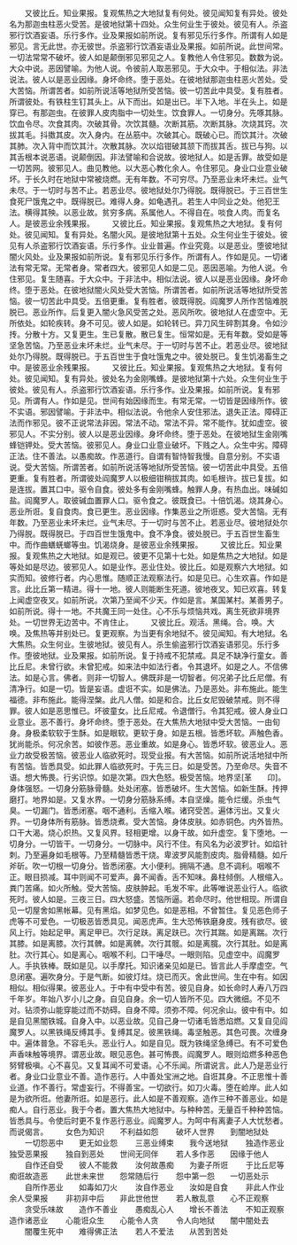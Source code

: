 <!-- { "loadSidebar": true } -->
　　又彼比丘。知业果报。复观焦热之大地狱复有何处。彼见闻知复有异处。彼处名为那迦虫柱恶火受苦。是彼地狱第十四处。众生何业生于彼处。彼见有人。杀盗邪行饮酒妄语。乐行多作。业及果报如前所说。复有邪见乐行多作。所谓有人如是邪见。言无此世。亦无彼世。杀盗邪行饮酒妄语业及果报。如前所说。此世间常。一切法常常不破坏。彼人如是颠倒邪见邪见之人。复教他人令住邪见。数数为说。大众中说。恶因譬喻。为他人说。令彼前人取恶邪见。于大众中。于相似法。非法说法。彼人以是恶业因缘。身坏命终。堕于恶处。在彼地狱那迦虫柱恶火苦处。受大苦恼。所谓苦者。如前所说活等地狱所受苦恼。彼一切苦此中具受。复有胜者。所谓彼处。有铁柱生钉其头上。从下而出。如是出已。半下入地。半在头上。如是穿已。有那迦虫。在彼罪人皮肉脂中一切处生。饮食罪人。一切身分。先啄其脉。饮血令尽。次食其肉。次破其骨。次饮其髓。次断其筋。次断其脉。次烧其窍。次拔其毛。抖擞其皮。次入身内。在丛筋中。次破其心。既破心已。而饮其汁。次破其肺。次入背中而饮其汁。次散其脉。次以焰钳破其颔下而拔其舌。拔已与狗。以其舌根本说恶语。说颠倒因。非法譬喻和合说故。彼地狱人。如是舌罪。故受如是一切苦网。彼邪见人。曲见教他。以大恶心教化余人。令住邪见。身业口业意业破坏。于长久时在地狱中常被烧燃。无有年数。不可穷尽。乃至恶业未坏未烂。业气未尽。于一切时与苦不止。若恶业尽。彼地狱处尔乃得脱。既得脱已。于三百世生食死尸饿鬼之中。既得脱已。难得人身。如龟遇孔。若生人中同业之处。他犯王法。横得其殃。以恶业故。贫穷多病。系属他人。不得自在。啖食人肉。而复名人。是彼恶业余残果报。
　　又彼比丘。知业果报。复观焦热之大地狱。复有何处。彼见闻知。复有异处。名闇火风。是彼地狱第十五处。众生何业生于彼处。彼见有人杀盗邪行饮酒妄语。乐行多作。业业普遍。作业究竟。以是恶业。堕彼地狱闇火风处。业及果报如前所说。复有邪见乐行多作。所谓有人。作如是见。一切诸法有常无常。无常者身。常者四大。彼邪见人如是二见。恶因恶喻。为他人说。令住邪见。复生随喜。于大众中。于非法中。相似法说。彼人以是恶业因缘。身坏命终。堕于恶处。在彼地狱闇火风处受大苦恼。所谓苦者。如前所说活等地狱所受苦恼。彼一切苦此中具受。五倍更重。复有胜者。彼既得脱。阎魔罗人所作苦恼难脱脱已。恶业所作。后复更入闇火急风受苦之处。恶风所吹。彼地狱人在虚空中。无所依处。如轮疾转。身不可见。彼人如是。如轮转已。异刀风生碎割其身。令如沙抟。分散十方。又复更生。生已复散。散已复生。恒常如是。无有年数。受如是等坚急苦恼。乃至恶业未坏未烂。业气未尽。于一切时与苦不止。若恶业尽。彼地狱处尔乃得脱。既得脱已。于五百世生于食吐饿鬼之中。彼处脱已。复生饥渴畜生之中。是彼恶业余残果报。
　　又彼比丘。知业果报。复观焦热之大地狱。复有何处。彼见闻知。复有异处。彼处名为金刚嘴蜂。是彼地狱第十六处。众生何业生于彼处。彼见有人。杀盗邪行饮酒妄语。乐行多作。业及果报。如前所说。复有邪见。所谓有人。作如是见。世间有始因缘而生。有常无常。一切皆是因缘所作。彼不实语。邪因譬喻。于非法中。相似法说。令他余人安住邪法。退失正法。障碍正法而作邪见。彼不正说常法非因。常法不动。常法不异。常不能作。犹如虚空。彼邪见人。不实分别。彼人以是恶业因缘。身坏命终。堕于恶处。在彼地狱生金刚嘴蜂铠钾处。受大苦恼。彼邪见人。身业口业意业破坏。下贱之人。众生中劣。障碍正法。住不善法。以愚痴故。作恶道行。自谓有智恃智我慢。自意分别。不实语说。受大苦恼。所谓苦者。如前所说活等地狱所受苦恼。彼一切苦此中具受。五倍更重。复有胜者。所谓彼处阎魔罗人以极细钳稍拔其肉。如毛根许。拔已复拔。如是连拔。置其口中。驱令自食。彼处多有金刚嘴蜂。触罪人身。有热血出。味碱如盐。阎魔罗人。取彼碱血置罪人口。驱令食之。彼既食已。十倍饥渴。烧其身心。恶业所诳。复自食肉。食已更生。恶业因缘。作集恶业之所诳惑。受大苦恼。无有年数。乃至恶业未坏未烂。业气未尽。于一切时与苦不止。若恶业尽。彼地狱处尔乃得脱。既得脱已。于四百世生饿鬼中。食不净食。彼处脱已。于五百世生畜生中。而作曲蟮蜣螂等虫。饥渴烧身。是彼恶业余残果报。
　　又彼比丘。知业果报。复观焦热之大地狱。如是观已。彼更不见第十七处。如是焦热之大地狱。如是等处如是尽边。彼邪见人。如是业作。恶业住处。彼比丘。如是观察六大地狱。如实而知。彼修行者。内心思惟。随顺正法观察法行。如是见已。心生欢喜。作如是言。此比丘第一精进。得十一地。彼人则能断生死道。彼地夜叉。知已欢喜。转复上闻虚空夜叉。如前所说。次第乃至闻不少天。作如是言。某国某村。某善男子。如前所说。得十一地。不共魔王同一处住。心不乐与烦恼共戏。离生死欲非境界处。一切世界无边苦中。不肯住止。
　　又彼比丘。观活。黑绳。合。唤。大唤。及焦热等并别处已。复更观察。为当更有余地狱不。彼见闻知。有大地狱。名大焦热。众生何业。生彼地狱。彼见有人。杀生偷盗邪行饮酒妄语邪见。乐行多作。堕彼地狱。业及果报。如前所说。复于持戒不犯禁戒。具足不缺净行童女。善比丘尼。未曾行欲。未曾犯戒。如来法中如法行者。令其退坏。如是之人。不信佛法。如是心言。佛者。则非一切智人。佛既非是一切智者。何况弟子比丘尼僧。有清净行。如是一切。皆是妄语。虚诳不实。如是佛法。乃是恶处。非布施此。能生福德。非布施此。能得涅槃。此凡人僧。如是和合。比丘女尼毁破禁戒。则不得罪。彼人如是恶思惟已。坏彼童女。比丘尼戒。令退僧行。令其犯戒。彼人身业口业意业。恶不善行。身坏命终。堕于恶处。在大焦热大地狱中受大苦恼。一由旬身。身极柔软软于生酥。如是眼软。更软于身。如是五根。皆悉坏软。声触色香。犹尚能杀。何况余苦。如彼作恶。恶业重故。如是身心。皆悉坏软。彼恶业人。恶业力故受极苦恼。彼恶业人临欲死时。现受业报。有大苦恼。如前所说活地狱中所有苦恼。皆悉具受。如此罪人临欲死时。于先三日。如是受苦。乃至命尽。失音不语。想大怖畏。行劣识惊。如是次第。四大色怒。极受苦恼。地界坚[革　　卬]。身体强怒。一切身分筋脉骨髓。处处闭塞。皆悉破坏。生大苦恼。如新生酥。抟押磨打。地界如是。又复水界。一切身分筋脉系缚。本自坚燥。能令烂缓。杀虫气臭。一切漏门。皆悉闭塞。咽不通利。舌缩入喉。诸窍受苦。遍体污出。又复火界。一切身体所有筋脉。皆悉烧煮。受大苦恼。身体皮肤。如赤铜色。内外皆热。口干大渴。烧心炽热。又复风界。轻相更增。以身干故。如升虚空。复下堕地。一切身分。一切皆干。一切身分。一切脉中。风行不住。有风名为必波罗针。如焰针刺。乃至遍身如毛根等。乃至精髓皆悉干烧。卑波罗风能割皮肉。脂骨精髓。如斤斧斫。吹一切根一切身分。皆悉闭塞。大小便利。拥隔不通。息不调利。咽喉不正。眼目损减。耳中则闻不可爱声。鼻不闻香。舌不知味。鼻柱倾倒。人根缩入。粪门苦痛。如火所触。受大苦恼。皮肤肿起。毛发不牢。此等唯说恶业行人。临欲死时。彼人如是。三夜三日。四大怒盛。苦恼所逼。若命尽时。他世相现。所谓自见一切屋舍如黑帐幕。见有黑焰。如梦见色。如是恶相。不曾暂住。复见恶色师子虎等不可爱色。一切极恶皆悉具见。闻恶虎声。生大恐怖铁磨身皮。残有欲尽。彼风上行。始起足甲。离足甲已。次行足趺。离足趺已。次行其踹。如是离踹。次行其膝。如是离膝。次行其髀。如是离髀。次行其髋。如是离臗。次行其肚。如是离肚。次行其心。如是离心。咽喉不利。口干唾尽。一眼则陷。见虚空中。阎魔罗人。手执铁棒。既如是见。以手摩托。知识诸亲见如是已。皆言此人手摩虚空。气息闭塞。遍吹身分。于是气断。如彼灯炷。烧已而灭。舍此世间。生在中有。如因相似。相似得果。彼恶业人。于中有中受中有苦。彼见自身。如长命时人寿八万四千年岁。年始八岁小儿之身。自见自身。余一切人皆所不见。四大微细。不见不对。钻须弥山能穿能过而不妨碍。自身不障。须弥不障。何况余山。彼中有中。如是自见黑闇铁城。自身入中。以恶业故。见自己身一切诸毛皆悉焰燃。又复自见阎魔罗人。以黑铁绳反缚其手。复缚其足。彼黑铁绳。毒坚触恶。其色可畏。次缠身中。遍体普急。不容毛头。恶业行人。如是自见。既为铁绳坚急缚已。有不可爱色声香味触等境界。谓恶业故。眼见恶色。甚可怖畏。阎魔罗人。眼则焰燃多种恶色努臂极嗔。心不喜见。又复耳闻不可爱语。心不乐闻。所谓说言。此人乃是恶业行者。身业口业意业不善。造作恶行。人中善处宝洲之地。自诳其身。不正思惟十善业道。作不善行。常虚妄行。不得善宝。一切欲行。如刀火毒。堕在崄岸。此人如是为欲所诳。他妻所诳。如是恶行。此人如是不善观察。造作三种不善恶业。如是痴人。自行恶业。我于今者。置大焦热大地狱中。与种种苦。无量百千种种苦恼。皆悉具与。令使后时更不复作恶行恶业。阎魔罗人。为呵中有离妻子人大忧愁者。而说偈言。
　　女色为知识　　不利益如怨
　　破坏人世界　　到闇地狱处
　　一切怨恶中　　更无如业怨
　　三恶业缚束　　我今送地狱
　　独造作恶业　　独受恶果报
　　独自到恶处　　世间无同伴
　　若人多作恶　　因缘于他人
　　自作还自受　　彼人不能救
　　汝何故愚痴　　为妻子所诳
　　于比丘尼等　　痴诳故造恶
　　此世未来世　　怨常随后行
　　怨中第一怨　　一切恶处示
　　自所作恶业　　如毒如刀火
　　汝自作恶业　　汝如是自食
　　非此人作业　　余人受果报
　　非初非中后　　非此世他世
　　若人散乱意　　心不正观察
　　贪受乐味故　　造作不善业
　　愚痴乱心人　　增长不善法
　　不知正观察　　造作诸恶业
　　心能诳众生　　心能令人贪
　　令人向地狱　　闇中闇处去
　　闇覆生死中　　难得佛正法
　　若人不爱法　　从苦到苦处
